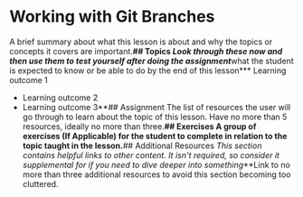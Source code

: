 # Working with Git Branches
A brief summary about what this lesson is about and why the topics or concepts it covers are important.**##  Topics
*Look through these now and then use them to test yourself after doing the assignment***what the student is expected to know or be able to do by the end of this lesson*** Learning outcome 1
* Learning outcome 2
* Learning outcome 3**## Assignment
The list of resources the user will go through to learn about the topic of this lesson. Have no more than 5 resources, ideally no more than three.**## Exercises
A group of exercises (If Applicable) for the student to complete in relation to the topic taught in the lesson.**## Additional Resources
*This section contains helpful links to other content. It isn't required, so consider it supplemental for if you need to dive deeper into something***Link to no more than three additional resources to avoid this section becoming too cluttered.
